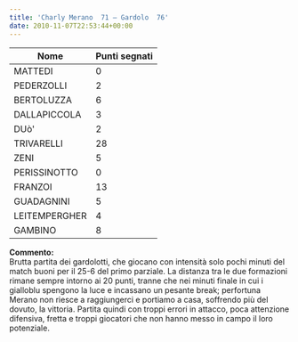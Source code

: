 ```yaml
---
title: 'Charly Merano  71 – Gardolo  76'
date: 2010-11-07T22:53:44+00:00
---
```

| **Nome** | **Punti segnati** |
| -------- | ----------------- |
| MATTEDI | 0 |
| PEDERZOLLI | 2 |
| BERTOLUZZA | 6 |
| DALLAPICCOLA | 3 |
| DUò' | 2 |
| TRIVARELLI | 28 |
| ZENI | 5 |
| PERISSINOTTO | 0 |
| FRANZOI | 13 |
| GUADAGNINI | 5 |
| LEITEMPERGHER | 4 |
| GAMBINO | 8 |

**Commento:**  
Brutta partita dei gardolotti, che giocano con intensità solo pochi minuti del match buoni per il 25-6 del primo parziale. La distanza tra le due formazioni rimane sempre intorno ai 20 punti, tranne che nei minuti finale in cui i gialloblu spengono la luce e incassano un pesante break; perfortuna Merano non riesce a raggiungerci e portiamo a casa, soffrendo più del dovuto, la vittoria. Partita quindi con troppi errori in attacco, poca attenzione difensiva, fretta e troppi giocatori che non hanno messo in campo il loro potenziale.